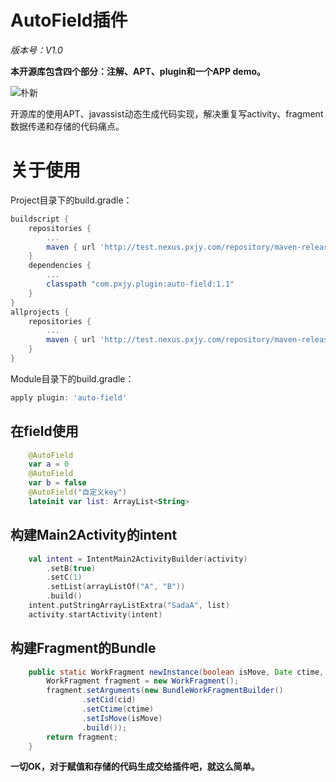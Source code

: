 # AutoField插件

*版本号：V1.0*

**本开源库包含四个部分：注解、APT、plugin和一个APP demo。**


![朴新](http://pxjy.com/images/logo.png "朴新")

开源库的使用APT、javassist动态生成代码实现，解决重复写activity、fragment数据传递和存储的代码痛点。

# 关于使用
Project目录下的build.gradle：
~~~gradle
buildscript {
    repositories {
        ...
        maven { url 'http://test.nexus.pxjy.com/repository/maven-releases/' }
    }
    dependencies {
        ...
        classpath "com.pxjy.plugin:auto-field:1.1"
    }
}
allprojects {
    repositories {
        ...
        maven { url 'http://test.nexus.pxjy.com/repository/maven-releases/' }
    }
}
~~~
Module目录下的build.gradle：
~~~gradle
apply plugin: 'auto-field'
~~~


## 在field使用

~~~kotlin
    @AutoField
    var a = 0
    @AutoField
    var b = false
    @AutoField("自定义key")
    lateinit var list: ArrayList<String>
~~~~


## 构建Main2Activity的intent

~~~kotlin
    val intent = IntentMain2ActivityBuilder(activity)
        .setB(true)
        .setC(1)
        .setList(arrayListOf("A", "B"))
        .build()
    intent.putStringArrayListExtra("SadaA", list)
    activity.startActivity(intent)
~~~~


## 构建Fragment的Bundle

~~~java
    public static WorkFragment newInstance(boolean isMove, Date ctime, String cid) {
        WorkFragment fragment = new WorkFragment();
        fragment.setArguments(new BundleWorkFragmentBuilder()
                .setCid(cid)
                .setCtime(ctime)
                .setIsMove(isMove)
                .build());
        return fragment;
    }
~~~~

**一切OK，对于赋值和存储的代码生成交给插件吧，就这么简单。**
